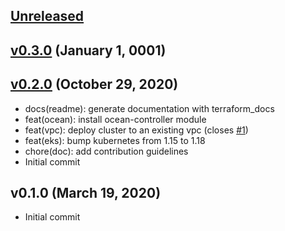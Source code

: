 <a name="unreleased"></a>
## [Unreleased]



<a name="v0.3.0"></a>
## [v0.3.0] (January 1, 0001)



<a name="v0.2.0"></a>
## [v0.2.0] (October 29, 2020)

- docs(readme): generate documentation with terraform_docs
- feat(ocean): install ocean-controller module
- feat(vpc): deploy cluster to an existing vpc (closes [#1](https://github.com/spotinst/terraform-spotinst-ocean-eks/issues/1))
- feat(eks): bump kubernetes from 1.15 to 1.18
- chore(doc): add contribution guidelines
- Initial commit


<a name="v0.1.0"></a>
## v0.1.0 (March 19, 2020)

- Initial commit


[Unreleased]: https://github.com/spotinst/terraform-spotinst-ocean-eks/compare/v0.3.0...HEAD
[v0.3.0]: https://github.com/spotinst/terraform-spotinst-ocean-eks/compare/v0.2.0...v0.3.0
[v0.2.0]: https://github.com/spotinst/terraform-spotinst-ocean-eks/compare/v0.1.0...v0.2.0
